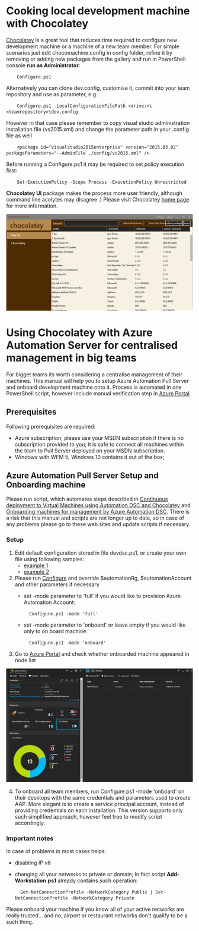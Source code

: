 # Cooking local development machine with Chocolatey #

[Chocolatey][9] is a great tool that reduces time required to configure new development machine or a machine of 
a new team member. For simple scenarios just edit chocomachine.config in config folder, refine it by removing or adding new 
packages from the gallery and run in PowerShell console **run as Administrator**:

        Configure.ps1 

Alternatively you can clone dev.config, customise it, commit into your team repository and use as parameter, e.g.

        Configure.ps1 -LocalConfigurationFilePath <drive:>\<teamrepository>\dev.config

However in that case please remember to copy visual studio administration installation file (vs2015.xml) and change the parameter path in your .config file as well
        
        <package id="visualstudio2015enterprise" version="2015.03.02" packageParameters="--AdminFile ./config/vs2015.xml" />

Before running a Configure.ps1 it may be required to set policy execution first:

        Set-ExecutionPolicy -Scope Process -ExecutionPolicy Unrestricted 

**Chocolatey UI** package makes the process more user friendly, although command line acolytes may disagree :) 
Please visit Chocolatey [home page][9] for more information.

![Choco GUI](https://github.com/ObjectivityLtd/MACK/blob/master/images/ChocoGUI.PNG)

# Using Chocolatey with Azure Automation Server for centralised management in big teams #

For bigget teams its worth considering a centralise management of their machines. 
This manual will help you to setup Azure Automation Pull Server and onboard development machine onto it.
Process is automated in one PowerShell script, however include manual verification step in [Azure Portal][8].

## Prerequisites ##
Following prerequisites are required:
* Azure subscription; please use your MSDN subscription if there is no subscription provided to you; 
it is safe to connect all machines within the team to Pull Server deployed on your MSDN subscription.
* Windows with WFM 5; Windows 10 contains it out of the box;

## Azure Automation Pull Server Setup and Onboarding machine ##
Please run script, which automates steps described in [Continuous deployment to Virtual Machines using Automation DSC and Chocolatey][1] and [Onboarding machines for management by Azure Automation DSC][2].
There is a risk that this manual and scripts are not longer up to date, so in case of any problems please go to these web sites and update scripts if necessary.
### Setup ###
1. Edit default configuration stored in file devdsc.ps1, or create your own file using following samples:
    * [example 1][1]
    * [example 2][5] 
2. Please run [Configure][7] and override $automationRg, $automationAccount and other parameters if necessary
    * set -mode parameter to 'full' if you would like to provision Azure Automation Account:

            Configure.ps1 -mode 'full'

    * set -mode parameter to 'onboard' or leave empty if you would like only to on board machine:
    
            Configure.ps1 -mode 'onboard'

3. Go to [Azure Portal][8] and check whether onboarded machine appeared in node list

![Azure Automation Pull Server Node](https://github.com/ObjectivityLtd/MACK/blob/master/images/AzureAutomationPullServerNode.PNG)

4. To onboard all team members, run Configure.ps1 -mode 'onboard' on their desktops with the same credentials 
and parameters used to create AAP. More elegant is to create a service principal account, instead of providing credentials on each installation.
This version supports only such simplified approach, however feel free to modify script accordingly.

### Important notes ###
In case of problems in most cases helps:
* disabling IP v6
* changing all your networks to private or domain; In fact script **Add-Workstation.ps1** already contains such operation:

        Get-NetConnectionProfile -NetworkCategory Public | Set-NetConnectionProfile -NetworkCategory Private

Please onboard your machine if you know all of your active networks are really trusted... and no, airport or restaurant networks don't qualify to be a such thing.

[1]: https://azure.microsoft.com/en-us/documentation/articles/automation-dsc-cd-chocolatey/
[2]: https://azure.microsoft.com/en-us/documentation/articles/automation-dsc-onboarding/#physicalvirtual-windows-machines-on-premises-or-in-a-cloud-other-than-azureaws
[3]: https://www.powershellgallery.com/packages/cChoco/2.2.0.79
[4]: https://www.powershellgallery.com/packages/cChoco/2.2.0.79/DeployItemToAzureAutomation?itemType=PSModule
[5]: https://github.com/PowerShellOrg/cChoco/blob/master/ExampleConfig.ps1
[6]: devdsc.ps1
[7]: Configure.ps1
[8]: https://portal.azure.com
[9]: https://chocolatey.org/

